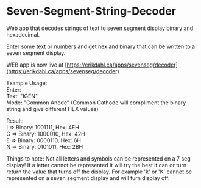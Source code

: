 # Seven-Segment-String-Decoder

Web app that decodes strings of text to seven segment display binary and hexadecimal.

Enter some text or numbers and get hex and binary that can be written to a
seven segment display.

WEB app is now live at [https://erikdahl.ca/apps/sevenseg/decoder](https://erikdahl.ca/apps/sevenseg/decoder) <br/>

Example Usage: <br/>
Enter: <br/>
Text: "IGEN" <br/>
Mode: "Common Anode" (Common Cathode will compliment the binary string and give different HEX values) <br/>

Result:<br/>
I => Binary: 1001111, Hex: 4FH <br/>
G => Binary: 1000010, Hex: 42H <br/>
E => Binary: 0000110, Hex: 6H <br/>
N => Binary: 0101011, Hex: 2BH <br/>

Things to note: Not all letters and symbols can be represented on a 7 seg display! If a letter cannot be represented it will try the best it can or turn return the value that turns off the display.
For example 'k' or 'K' cannot be represented on a seven segment display and will turn display off.
